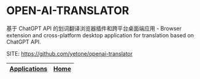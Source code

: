 # OPEN-AI-TRANSLATOR

 基于 ChatGPT API 的划词翻译浏览器插件和跨平台桌面端应用 - Browser extension 
 and cross-platform desktop application for translation based on ChatGPT 
 API.

 SITE: https://github.com/yetone/openai-translator

 | [Applications](https://portable-linux-apps.github.io/apps.html) | [Home](https://portable-linux-apps.github.io)
 | --- | --- |
